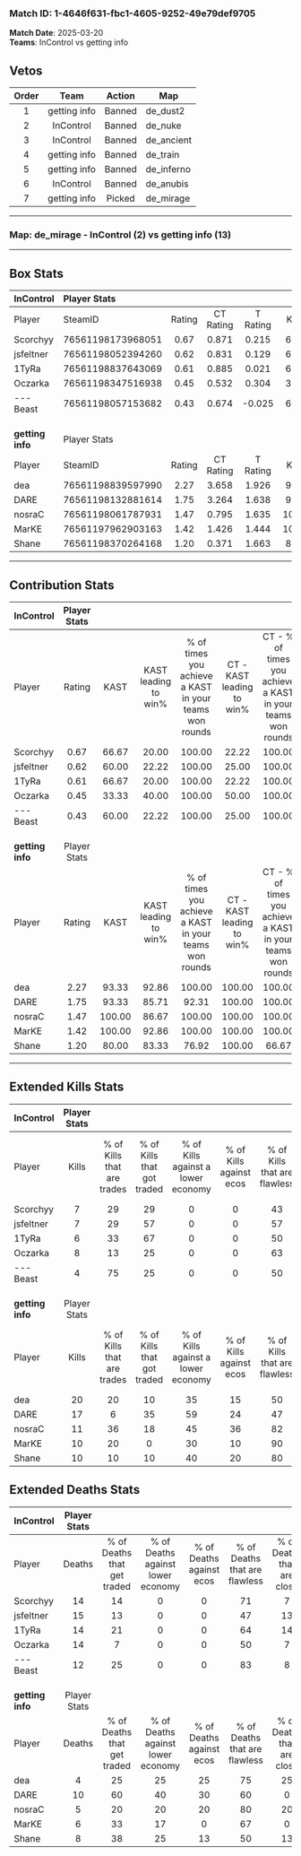 ### Match ID: 1-4646f631-fbc1-4605-9252-49e79def9705  
**Match Date**: 2025-03-20  
**Teams**: InControl vs getting info  

## Vetos  

| Order | Team | Action | Map |
| :---: | :--: | :----: | --- |
| 1 | getting info | Banned | de_dust2 |
| 2 | InControl | Banned | de_nuke |
| 3 | InControl | Banned | de_ancient |
| 4 | getting info | Banned | de_train |
| 5 | getting info | Banned | de_inferno |
| 6 | InControl | Banned | de_anubis |
| 7 | getting info | Picked | de_mirage |

---  

### **Map**: de_mirage - InControl (2) vs getting info (13)  
---  

## Box Stats  

| **InControl**    | Player Stats      |        |           |          |        |       |       |         |        |      |     |
| :- | :- | :-: | :-: | :-: | :-: | :-: | :-: | :-: | :-: | :-: | :-: |
| Player           | SteamID           | Rating | CT Rating | T Rating |  KAST  |  ADR  | Kills | Assists | Deaths | K/D  | HS% |
| Scorchyy         | 76561198173968051 |  0.67  |   0.871   |  0.215   | 66.67  | 60.7  |   7   |    3    |   14   | 0.50 | 57  |
| jsfeltner        | 76561198052394260 |  0.62  |   0.831   |  0.129   | 60.00  | 71.8  |   7   |    3    |   15   | 0.47 | 57  |
| 1TyRa            | 76561198837643069 |  0.61  |   0.885   |  0.021   | 66.67  | 55.1  |   6   |    5    |   14   | 0.43 | 66  |
| Oczarka          | 76561198347516938 |  0.45  |   0.532   |  0.304   | 33.33  | 57.1  |   8   |    0    |   14   | 0.57 | 62  |
| ---Beast         | 76561198057153682 |  0.43  |   0.674   |  -0.025  | 60.00  | 30.4  |   4   |    4    |   12   | 0.33 | 50  |
|                  |                   |        |           |          |        |       |       |         |        |      |     |
|                  |                   |        |           |          |        |       |       |         |        |      |     |
|                  |                   |        |           |          |        |       |       |         |        |      |     |
| **getting info** | Player Stats      |        |           |          |        |       |       |         |        |      |     |
| Player           | SteamID           | Rating | CT Rating | T Rating |  KAST  |  ADR  | Kills | Assists | Deaths | K/D  | HS% |
| dea              | 76561198839597990 |  2.27  |   3.658   |  1.926   | 93.33  | 143.5 |  20   |    8    |   4    | 5.00 | 75  |
| DARE             | 76561198132881614 |  1.75  |   3.264   |  1.638   | 93.33  | 113.5 |  17   |    3    |   10   | 1.70 | 35  |
| nosraC           | 76561198061787931 |  1.47  |   0.795   |  1.635   | 100.00 | 62.1  |  11   |    3    |   5    | 2.20 | 45  |
| MarKE            | 76561197962903163 |  1.42  |   1.426   |  1.444   | 100.00 | 74.0  |  10   |    4    |   6    | 1.67 | 70  |
| Shane            | 76561198370264168 |  1.20  |   0.371   |  1.663   | 80.00  | 70.5  |  10   |    6    |   8    | 1.25 | 50  |
---  

## Contribution Stats  

| **InControl**    | Player Stats |        |                      |                                                        |                           |                                                             |                          |                                                            |
| :- | :-: | :-: | :-: | :-: | :-: | :-: | :-: | :-: |
| Player           |    Rating    |  KAST  | KAST leading to win% | % of times you achieve a KAST in your teams won rounds | CT - KAST leading to win% | CT - % of times you achieve a KAST in your teams won rounds | T - KAST leading to win% | T - % of times you achieve a KAST in your teams won rounds |
| Scorchyy         |     0.67     | 66.67  |        20.00         |                         100.00                         |           22.22           |                           100.00                            |           0.00           |                            0.00                            |
| jsfeltner        |     0.62     | 60.00  |        22.22         |                         100.00                         |           25.00           |                           100.00                            |           0.00           |                            0.00                            |
| 1TyRa            |     0.61     | 66.67  |        20.00         |                         100.00                         |           22.22           |                           100.00                            |           0.00           |                            0.00                            |
| Oczarka          |     0.45     | 33.33  |        40.00         |                         100.00                         |           50.00           |                           100.00                            |           0.00           |                            0.00                            |
| ---Beast         |     0.43     | 60.00  |        22.22         |                         100.00                         |           25.00           |                           100.00                            |           0.00           |                            0.00                            |
|                  |              |        |                      |                                                        |                           |                                                             |                          |                                                            |
|                  |              |        |                      |                                                        |                           |                                                             |                          |                                                            |
|                  |              |        |                      |                                                        |                           |                                                             |                          |                                                            |
| **getting info** | Player Stats |        |                      |                                                        |                           |                                                             |                          |                                                            |
| Player           |    Rating    |  KAST  | KAST leading to win% | % of times you achieve a KAST in your teams won rounds | CT - KAST leading to win% | CT - % of times you achieve a KAST in your teams won rounds | T - KAST leading to win% | T - % of times you achieve a KAST in your teams won rounds |
| dea              |     2.27     | 93.33  |        92.86         |                         100.00                         |          100.00           |                           100.00                            |          90.91           |                           100.00                           |
| DARE             |     1.75     | 93.33  |        85.71         |                         92.31                          |          100.00           |                           100.00                            |          81.82           |                           90.00                            |
| nosraC           |     1.47     | 100.00 |        86.67         |                         100.00                         |          100.00           |                           100.00                            |          83.33           |                           100.00                           |
| MarKE            |     1.42     | 100.00 |        92.86         |                         100.00                         |          100.00           |                           100.00                            |          90.91           |                           100.00                           |
| Shane            |     1.20     | 80.00  |        83.33         |                         76.92                          |          100.00           |                            66.67                            |          80.00           |                           80.00                            |
---  

## Extended Kills Stats  

| **InControl**    | Player Stats |                            |                            |                                    |                         |                              |                                 |                                       |                    |           |
| :- | :-: | :-: | :-: | :-: | :-: | :-: | :-: | :-: | :-: | :-: |
| Player           |    Kills     | % of Kills that are trades | % of Kills that got traded | % of Kills against a lower economy | % of Kills against ecos | % of Kills that are flawless | % of Kills that are close duels | % of Kills that are assisted by flash | Pistol Round Kills | AWP Kills |
| Scorchyy         |      7       |             29             |             29             |                 0                  |            0            |              43              |               14                |                  14                   |         1          |     1     |
| jsfeltner        |      7       |             29             |             57             |                 0                  |            0            |              57              |               14                |                   0                   |         1          |     0     |
| 1TyRa            |      6       |             33             |             67             |                 0                  |            0            |              50              |                0                |                  17                   |         0          |     0     |
| Oczarka          |      8       |             13             |             25             |                 0                  |            0            |              63              |                0                |                   0                   |         1          |     0     |
| ---Beast         |      4       |             75             |             25             |                 0                  |            0            |              50              |               25                |                   0                   |         0          |     0     |
|                  |              |                            |                            |                                    |                         |                              |                                 |                                       |                    |           |
|                  |              |                            |                            |                                    |                         |                              |                                 |                                       |                    |           |
|                  |              |                            |                            |                                    |                         |                              |                                 |                                       |                    |           |
| **getting info** | Player Stats |                            |                            |                                    |                         |                              |                                 |                                       |                    |           |
| Player           |    Kills     | % of Kills that are trades | % of Kills that got traded | % of Kills against a lower economy | % of Kills against ecos | % of Kills that are flawless | % of Kills that are close duels | % of Kills that are assisted by flash | Pistol Round Kills | AWP Kills |
| dea              |      20      |             20             |             10             |                 35                 |           15            |              50              |               10                |                   0                   |         7          |     2     |
| DARE             |      17      |             6              |             35             |                 59                 |           24            |              47              |               12                |                  12                   |         1          |     0     |
| nosraC           |      11      |             36             |             18             |                 45                 |           36            |              82              |                9                |                   0                   |         0          |     0     |
| MarKE            |      10      |             20             |             0              |                 30                 |           10            |              90              |               10                |                  10                   |         2          |     0     |
| Shane            |      10      |             10             |             10             |                 40                 |           20            |              80              |               10                |                   0                   |         0          |     0     |
## Extended Deaths Stats  

| **InControl**    | Player Stats |                             |                                   |                          |                               |                            |                           |               |
| :- | :-: | :-: | :-: | :-: | :-: | :-: | :-: | :-: |
| Player           |    Deaths    | % of Deaths that get traded | % of Deaths against lower economy | % of Deaths against ecos | % of Deaths that are flawless | % of Deaths that are close | % of Deaths while blinded | Deaths to AWP |
| Scorchyy         |      14      |             14              |                 0                 |            0             |              71               |             7              |             0             |       1       |
| jsfeltner        |      15      |             13              |                 0                 |            0             |              47               |             13             |             7             |       0       |
| 1TyRa            |      14      |             21              |                 0                 |            0             |              64               |             14             |             7             |       0       |
| Oczarka          |      14      |              7              |                 0                 |            0             |              50               |             7              |             0             |       0       |
| ---Beast         |      12      |             25              |                 0                 |            0             |              83               |             8              |             8             |       1       |
|                  |              |                             |                                   |                          |                               |                            |                           |               |
|                  |              |                             |                                   |                          |                               |                            |                           |               |
|                  |              |                             |                                   |                          |                               |                            |                           |               |
| **getting info** | Player Stats |                             |                                   |                          |                               |                            |                           |               |
| Player           |    Deaths    | % of Deaths that get traded | % of Deaths against lower economy | % of Deaths against ecos | % of Deaths that are flawless | % of Deaths that are close | % of Deaths while blinded | Deaths to AWP |
| dea              |      4       |             25              |                25                 |            25            |              75               |             25             |             0             |       0       |
| DARE             |      10      |             60              |                40                 |            30            |              60               |             0              |             0             |       0       |
| nosraC           |      5       |             20              |                20                 |            20            |              80               |             20             |            20             |       0       |
| MarKE            |      6       |             33              |                17                 |            0             |              67               |             0              |             0             |       0       |
| Shane            |      8       |             38              |                25                 |            13            |              50               |             13             |            13             |       1       |
